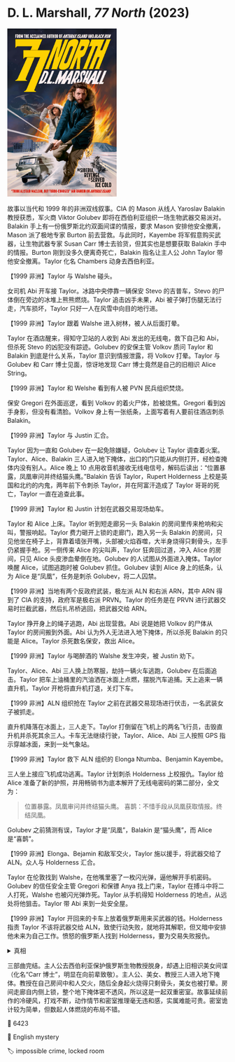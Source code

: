 # D. L. Marshall, <i>77 North</i> (2023)

<img src=images/2023_cover.jpg width=250/>

故事以当代和 1999 年的非洲双线叙事。CIA 的 Mason 从线人 Yaroslav Balakin 教授获悉，军火商 Viktor Golubev 即将在西伯利亚组织一场生物武器交易派对。Balakin 手上有一份俄罗斯北约双面间谍的情报，要求 Mason 安排他安全撤离，Mason 派了极地专家 Burton 前去营救。与此同时，Kayembe 将军假意购买武器，让生物武器专家 Susan Carr 博士去验货，但其实也是想要获取 Balakin 手中的情报。Burton 刚到没多久便离奇死亡，Balakin 指名让主人公 John Taylor 带他安全撤离。Taylor 化名 Chambers 动身去西伯利亚。

【1999 非洲】Taylor 与 Walshe 碰头。

女司机 Abi 开车接 Taylor。冰路中央停靠一辆保安 Stevo 的吉普车，Stevo 的尸体倒在旁边的冰堆上熊熊燃烧。Taylor 追击凶手未果，Abi 被子弹打伤腿无法行走，汽车损坏，Taylor 只好一人在风雪中向目的地行进。

【1999 非洲】Taylor 跟着 Walshe 进入树林，被人从后面打晕。

Taylor 在酒店醒来，得知守卫站的人收到 Abi 发出的无线电，救下自己和 Abi，但杀死 Stevo 的凶犯没有踪迹。Golubev 的安保主管 Volkov 质问 Taylor 和 Balakin 到底是什么关系，Taylor 意识到情报泄露，将 Volkov 打晕。Taylor 与 Golubev 和 Carr 博士见面，惊讶地发现 Carr 博士竟然是自己的旧相识 Alice String。

【1999 非洲】Taylor 和 Welshe 看到有人被 PVN 民兵组织焚烧。

保安 Gregori 在外面巡逻，看到 Volkov 的着火尸体，脸被烧焦。Gregori 看到凶手身影，但没有看清脸。Volkov 身上有一张纸条，上面写着有人要前往酒店刺杀 Balakin。

【1999 非洲】Taylor 与 Justin 汇合。

Taylor 因为一直和 Golubev 在一起免除嫌疑，Golubev 让 Taylor 调查着火案。Taylor、Alice、Balakin 三人进入地下掩体，出口的门只能从内侧打开，经检查掩体内没有别人。Alice 晚上 10 点用收音机接收无线电信号，解码后读出：“位置暴露，凤凰审问并终结猫头鹰。”Balakin 告诉 Taylor，Rupert Holderness 上校是英国和北约的内鬼，两年前下令刺杀 Taylor，并在阿富汗造成了 Taylor 哥哥的死亡，Taylor 一直在追查此事。

【1999 非洲】Taylor 和 Justin 计划在武器交易现场劫车。

Taylor 和 Alice 上床。Taylor 听到短走廊另一头 Balakin 的房间里传来枪响和尖叫，警报响起。Taylor 费力砸开上锁的走廊门，跑入另一头 Balakin 的房间，只见他坐在椅子上，背靠着墙张开嘴，头部被火焰吞噬，大半身烧得只剩骨头，左手仍紧握手枪。另一侧传来 Alice 的尖叫声，Taylor 狂奔回过道，冲入 Alice 的房间，只见 Alice 头皮渗血晕倒在地。Golubev 的人试图从外面进入掩体。Taylor 唤醒 Alice，试图逃跑时被 Golubev 抓住。Golubev 读到 Alice 身上的纸条，认为 Alice 是“凤凰”，任务是刺杀 Golubev，将二人囚禁。

【1999 非洲】当地有两个反政府武装，极左派 ALN 和右派 ARN，其中 ARN 得到了 CIA 的支持，政府军是极右派 PRVN。Taylor 的任务是在 PRVN 进行武器交易时拦截武器，然后扎吊桥逃回，把武器交给 ARN。

Taylor 挣开身上的绳子逃跑，Abi 出现营救。Abi 说是她把 Volkov 的尸体从 Taylor 的房间搬到外面。Abi 认为外人无法进入地下掩体，所以杀死 Balakin 的只能是 Alice。Taylor 杀死数名保安，救出 Alice。

【1999 非洲】Taylor 与喝醉酒的 Walshe 发生冲突，被 Justin 劝下。

Taylor、Alice、Abi 三人换上防寒服，劫持一辆火车逃跑，Golubev 在后面追击。Taylor 把车上油桶里的汽油洒在冰面上点燃，摆脱汽车追捕。天上追来一辆直升机，Taylor 开枪将直升机打退，关灯下车。

【1999 非洲】ALN 组织抢在 Taylor 之前在武器交易现场进行伏击，一名武装女子被抓走。

直升机降落在冰面上，三人走下。Taylor 打倒留在飞机上的两名飞行员，击毁直升机并杀死其余三人。卡车无法继续行驶，Taylor、Alice、Abi 三人按照 GPS 指示穿越冰面，来到一处气象站。

【1999 非洲】Taylor 救下 ALN 组织的 Elonga Ntumba、Benjamin Kayembe。

三人坐上接应飞机成功逃离。Taylor 计划刺杀 Holderness 上校报仇。Taylor 给 Alice 准备了新的护照，并用畅销书为底本解开了无线电密码的第二部分，全文为：
> 位置暴露。凤凰审问并终结猫头鹰。
> 喜鹊：不惜手段从凤凰获取情报。终结凤凰。

Golubev 之前猜测有误，Taylor 才是“凤凰”，Balakin 是“猫头鹰”，而 Alice 是“喜鹊”。

【1999 非洲】Elonga、Bejamin 和敌军交火，Taylor 施以援手，将武器交给了 ALN。众人与 Holderness 汇合。

Taylor 在伦敦找到 Walshe，在他嘴里塞了一枚闪光弹，逼他解开手机密码。Golubev 的信任安全主管 Gregori 和保镖 Anya 找上门来，Taylor 在搏斗中将二人打死，Walshe 也被闪光弹炸死。Taylor 从手机得知 Holderness 的地点，从远处将他狙击。Taylor 带 Abi 来到一处安全屋。

【1999 非洲】Taylor 开回来的卡车上放着俄罗斯用来买武器的钱。Holderness 指责 Taylor 不该将武器交给 ALN，致使行动失败，就地将其解职，但又暗中安排他未来为自己工作。愤怒的俄罗斯人找到 Holderness，要为交易失败报仇。

<details><summary>真相</summary>
Golubev 为了向 Holderness 报仇，设局给 Taylor 提供假情报，让他相信 Holderness 是自己的仇人。Stevo 被烧死是设计的戏份，故意给 Taylor 制造紧张气氛。Abi 腿受伤是用假血伪装，如果真正受伤则无法搬运 Volkov 的尸体。Abi 被识破身份后服毒自杀。真正的 Balakin 教授早已死亡，Taylor 看到的 Balakin 是 Viktor Golubev 的哥哥 Ivan Golubev 假扮。Burton 被杀是因为他认识真的 Balakin。Ivan 将 Balakin 的烧焦尸体在地下掩体房间点燃，然后发出尖叫，藏在短走廊的门后，等 Taylor 进入房间后从其身后逃出，遇到 Alice 将其打晕。（伏线：Balakin 的房间墙上挂着一副巨大的勃列日涅夫肖像，是为了替换原本挂在那里的镜子，以免 Taylor 进屋后从镜子反射看到 Ivan 跑出走廊。）

Taylor 识破 Golubev 的计谋，故意狙击失手并留下指纹，让 Holderness 追踪自己的汽车。结尾 Taylor 用枪制服 Viktor，Ivan 则用枪劫持 Alice 要求 Taylor 射杀 Holderness，二人陷入僵局。Ivan 主动开枪打死 Viktor，混战中 Alice 中枪倒地，Ivan 逃跑，最后陷入沼泽被 Holderness 击毙。
</details>

三部曲完结。主人公去西伯利亚保护俄罗斯生物教授脱身，却遇上旧相识美女间谍（化名“Carr 博士”，明显在向前辈致敬）。主人公、美女、教授三人进入地下掩体。教授在自己房间中和人交火，随后全身起火烧得只剩骨头，美女也被打晕。房间走廊自内侧上锁，整个地下掩体密不透风，所以这是一起双重密室。故事延续前作的冷硬风，打戏不断，动作情节和密室推理毫无违和感，实属难能可贵。密室诡计较为简单，但数起人体燃烧的布局不错。

:link: 6423

:file_folder: English mystery

:label: impossible crime, locked room
